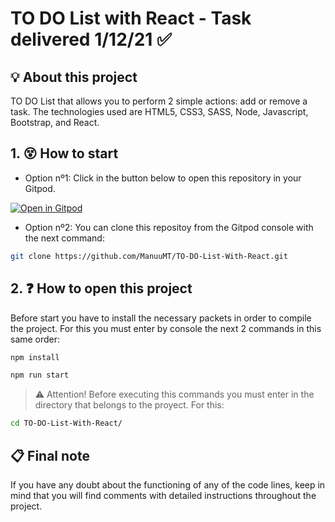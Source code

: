 # TO DO List with React - Task delivered 1/12/21 ✅


## 💡 About this project

TO DO List that allows you to perform 2 simple actions: add or remove a task. 
The technologies used are HTML5, CSS3, SASS, Node, Javascript, Bootstrap, and React.


## 1. 😵 How to start


- Option nº1: Click in the button below to open this repository in your Gitpod.


[![Open in Gitpod](https://gitpod.io/button/open-in-gitpod.svg)](https://github.com/ManuuMT/TO-DO-List-With-React.git)


- Option nº2: You can clone this repositoy from the Gitpod console with the next command:

```sh
git clone https://github.com/ManuuMT/TO-DO-List-With-React.git
```


## 2. ❓ How to open this project


Before start you have to install the necessary packets in order to compile the project. For this you must enter by console the next 2 commands in this same order: 


```sh
npm install

```

```sh
npm run start
```

> ⚠ Attention! Before executing this commands you must enter in the directory that belongs to the proyect. For this:

```sh
cd TO-DO-List-With-React/
```


## 📋 Final note

If you have any doubt about the functioning of any of the code lines, keep in mind that you will find comments with detailed instructions throughout the project.

